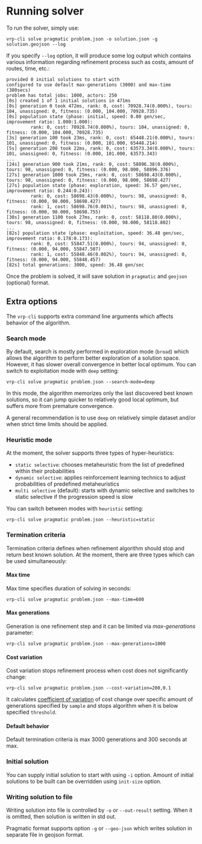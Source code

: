 # Running solver

To run the solver, simply use:

    vrp-cli solve pragmatic problem.json -o solution.json -g solution.geojson --log

If you specify `--log` option, it will produce some log output which contains various information regarding refinement
process such as costs, amount of routes, time, etc.:

```
provided 0 initial solutions to start with
configured to use default max-generations (3000) and max-time (300secs)
problem has total jobs: 1000, actors: 250
[0s] created 1 of 1 initial solutions in 471ms
[0s] generation 0 took 472ms, rank: 0, cost: 70928.74(0.000%), tours: 104, unassigned: 0, fitness: (0.000, 104.000, 70928.735)
[0s] population state (phase: initial, speed: 0.00 gen/sec, improvement ratio: 1.000:1.000):
         rank: 0, cost: 70928.74(0.000%), tours: 104, unassigned: 0, fitness: (0.000, 104.000, 70928.735)
[3s] generation 100 took 23ms, rank: 0, cost: 65448.21(0.000%), tours: 101, unassigned: 0, fitness: (0.000, 101.000, 65448.214)
[5s] generation 200 took 22ms, rank: 0, cost: 63573.34(0.000%), tours: 101, unassigned: 0, fitness: (0.000, 101.000, 63573.343)
...
[24s] generation 900 took 21ms, rank: 0, cost: 58896.38(0.000%), tours: 98, unassigned: 0, fitness: (0.000, 98.000, 58896.376)
[27s] generation 1000 took 25ms, rank: 0, cost: 58698.43(0.000%), tours: 98, unassigned: 0, fitness: (0.000, 98.000, 58698.427)
[27s] population state (phase: exploration, speed: 36.57 gen/sec, improvement ratio: 0.244:0.243):
         rank: 0, cost: 58698.43(0.000%), tours: 98, unassigned: 0, fitness: (0.000, 98.000, 58698.427)
         rank: 1, cost: 58698.76(0.001%), tours: 98, unassigned: 0, fitness: (0.000, 98.000, 58698.755)
[30s] generation 1100 took 27ms, rank: 0, cost: 58118.80(0.000%), tours: 98, unassigned: 0, fitness: (0.000, 98.000, 58118.802)
...
[82s] population state (phase: exploitation, speed: 36.48 gen/sec, improvement ratio: 0.178:0.173):
         rank: 0, cost: 55847.51(0.000%), tours: 94, unassigned: 0, fitness: (0.000, 94.000, 55847.507)
         rank: 1, cost: 55848.46(0.002%), tours: 94, unassigned: 0, fitness: (0.000, 94.000, 55848.457)
[82s] total generations: 3000, speed: 36.48 gen/sec
```
Once the problem is solved, it will save solution in `pragmatic` and `geojson` (optional) format.

## Extra options

The `vrp-cli` supports extra command line arguments which affects behavior of the algorithm.


### Search mode

By default, search is mostly performed in exploration mode (`broad`) which allows the algorithm to perform better
exploration of a solution space. However, it has slower overall convergence in better local optimum.
You can switch to exploitation mode with `deep` setting:

    vrp-cli solve pragmatic problem.json --search-mode=deep

In this mode, the algorithm memorizes only the last discovered best known solutions, so it can jump quicker to relatively
good local optimum, but suffers more from premature convergence.

A general recommendation is to use `deep` on relatively simple dataset and/or when strict time limits should be applied.


### Heuristic mode

At the moment, the solver supports three types of hyper-heuristics:

* `static selective`: chooses metaheuristic from the list of predefined within their probabilities
* `dynamic selective`: applies reinforcement learning technics to adjust probabilities of predefined metaheuristics
* `multi selective` (default): starts with dynamic selective and switches to static selective if the progression speed is slow

You can switch between modes with `heuristic` setting:

    vrp-cli solve pragmatic problem.json --heuristic=static


### Termination criteria

Termination criteria defines when refinement algorithm should stop and return best known solution. At the moment, there
are three types which can be used simultaneously:


#### Max time

Max time specifies duration of solving in seconds:

    vrp-cli solve pragmatic problem.json --max-time=600


#### Max generations

Generation is one refinement step and it can be limited via _max-generations_ parameter:

    vrp-cli solve pragmatic problem.json --max-generations=1000


#### Cost variation

Cost variation stops refinement process when cost does not significantly change:

    vrp-cli solve pragmatic problem.json --cost-variation=200,0.1

It calculates [coefficient of variation](https://en.wikipedia.org/wiki/Coefficient_of_variation) of cost change over
specific amount of generations specified by `sample` and stops algorithm when it is below specified `threshold`.


#### Default behavior

Default termination criteria is max 3000 generations and 300 seconds at max.


### Initial solution

You can supply initial solution to start with using `-i` option. Amount of initial solutions to be built can be
overridden using `init-size` option.


### Writing solution to file

Writing solution into file is controlled by `-o` or `--out-result` setting. When it is omitted, then solution is written
in std out.

Pragmatic format supports option `-g` or `--geo-json` which writes solution in separate file in geojson format.
